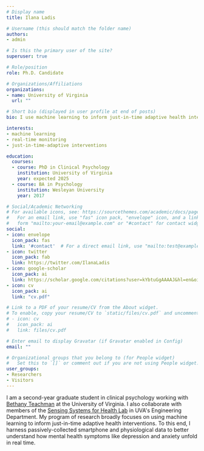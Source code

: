 ```yaml
---
# Display name
title: Ilana Ladis

# Username (this should match the folder name)
authors:
- admin

# Is this the primary user of the site?
superuser: true

# Role/position
role: Ph.D. Candidate

# Organizations/Affiliations
organizations:
- name: University of Virginia
  url: ""

# Short bio (displayed in user profile at end of posts)
bio: I use machine learning to inform just-in-time adaptive health interventions. 

interests:
- machine learning
- real-time monitoring
- just-in-time-adaptive interventions

education:
  courses:
  - course: PhD in Clinical Psychology
    institution: University of Virginia
    year: expected 2025
  - course: BA in Psychology
    institution: Wesleyan University
    year: 2017

# Social/Academic Networking
# For available icons, see: https://sourcethemes.com/academic/docs/page-builder/#icons
#   For an email link, use "fas" icon pack, "envelope" icon, and a link in the
#   form "mailto:your-email@example.com" or "#contact" for contact widget.
social:
- icon: envelope
  icon_pack: fas
  link: '#contact'  # For a direct email link, use "mailto:test@example.org".
- icon: twitter
  icon_pack: fab
  link: https://twitter.com/IlanaLadis
- icon: google-scholar
  icon_pack: ai
  link: https://scholar.google.com/citations?user=kYbtuGgAAAAJ&hl=en&oi=ao
- icon: cv
  icon_pack: ai
  link: "cv.pdf"

# Link to a PDF of your resume/CV from the About widget.
# To enable, copy your resume/CV to `static/files/cv.pdf` and uncomment the lines below.
# - icon: cv
#   icon_pack: ai
#   link: files/cv.pdf

# Enter email to display Gravatar (if Gravatar enabled in Config)
email: ""

# Organizational groups that you belong to (for People widget)
#   Set this to `[]` or comment out if you are not using People widget.
user_groups:
- Researchers
- Visitors
---
```


I am a second-year graduate student in clinical psychology working with <a href="http://teachman.org/labMembers.html" target="_top">Bethany Teachman</a> at the University of Virginia. I also collaborate with members of the <a href="https://faculty.virginia.edu/S2HeLab/team.php" target="_top">Sensing Systems for Health Lab</a> in UVA's Engineering Department. My program of research broadly focuses on using machine learning to inform just-in-time adaptive health interventions. To this end, I harness passively-collected smartphone and physiological data to better understand how mental health symptoms like depression and anxiety unfold in real time. 
